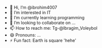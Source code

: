 - 👋 Hi, I’m @ibrohim4007
- 👀 I’m interested in IT
- 🌱 I’m currently learning programming 
- 💞️ I’m looking to collaborate on ...
- 📫 How to reach me: Tg-@Ibragim_Voleybol
- 😄 Pronouns: ...
- ⚡ Fun fact: Earth is square 'hehe'

<!---
ibrohim4007/ibrohim4007 is a ✨ special ✨ repository because its `README.md` (this file) appears on your GitHub profile.
You can click the Preview link to take a look at your changes.
--->
